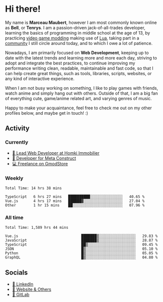# Hi there!

My name is **Marceau Maubert**, however I am most commonly known online as **Bell**, or **Tenrys**. I am a passion-driven jack-of-all-trades developer, learning the basics of programming in middle school at the age of 13, by practicing [video game modding](https://garrysmod.com) making use of [Lua](https://lua.org), taking part in a [community](https://metastruct.net) I still circle around today, and to which I owe a lot of patience.

Nowadays, I am primarily focused on **Web Development**, keeping up to date with the latest trends and learning more and more each day, striving to adopt  and integrate the best practices, to continue improving my performance writing clean, readable, maintainable and fast code, so that I can help create great things, such as tools, libraries, scripts, websites, or any kind of interactive experience.

When I am not busy working on something, I like to play games with friends, watch anime and simply hang out with others. Outside of that, I am a big fan of everything cute, game/anime related art, and varying genres of music.

Happy to make your acquaintance, feel free to check me out on my other profiles below, and maybe get in touch! :)

## Activity

### Currently

- [🏢 Lead Web Developer at Homki Immobilier](https://homki-immobilier.com)
- [🎈 Developer for Meta Construct](https://metastruct.net)
- [💻 Freelance on GmodStore](https://www.gmodstore.com/users/Tenrys)

### Weekly
<!--START_SECTION:wakaWeekly-->

```text
Total Time: 14 hrs 38 mins

TypeScript   6 hrs 27 mins   ██████████░░░░░░░░░░░░░░░   40.65 %
Vue.js       4 hrs 17 mins   ██████▓░░░░░░░░░░░░░░░░░░   27.04 %
Other        1 hr 15 mins    ██░░░░░░░░░░░░░░░░░░░░░░░   07.96 %
```

<!--END_SECTION:wakaWeekly-->

### All time
<!--START_SECTION:wakaTotal-->

```text
Total Time: 1,589 hrs 44 mins

Vue.js                             ███████▒░░░░░░░░░░░░░░░░░   29.83 %
JavaScript                         ███████▒░░░░░░░░░░░░░░░░░   28.87 %
TypeScript                         ██▒░░░░░░░░░░░░░░░░░░░░░░   09.45 %
JSON                               █▒░░░░░░░░░░░░░░░░░░░░░░░   05.10 %
Python                             █▒░░░░░░░░░░░░░░░░░░░░░░░   05.05 %
GraphQL                            █▒░░░░░░░░░░░░░░░░░░░░░░░   04.80 %
```

<!--END_SECTION:wakaTotal-->

## Socials

- [👔 LinkedIn](https://www.linkedin.com/in/marceau-maubert)
- [🔗 Website & Others](https://bell.moe)
- [🦊 GitLab](https://gitlab.com/Tenrys)
